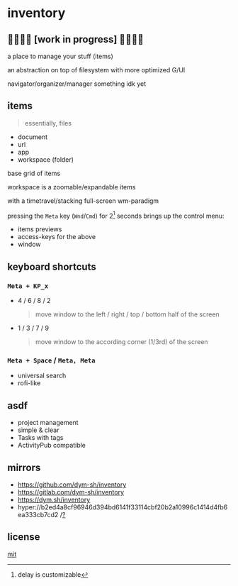 # inventory

## 🌈✨🌠🌟 [work in progress] 🌟🌠✨🌈

a place to manage your stuff (items)

an abstraction on top of filesystem with more optimized G/UI

navigator/organizer/manager something idk yet


## items
> essentially, files

- document
- url
- app
- workspace (folder)

base grid of items

workspace is a zoomable/expandable items

with a timetravel/stacking full-screen wm-paradigm

pressing the `Meta` key (`Wnd`/`Cmd`) for 2[^2] seconds  brings up the control menu:

- items previews
- access-keys for the above
- window

[^2]: delay is customizable


## keyboard shortcuts

### `Meta + KP_x`
- 4 / 6 / 8 / 2
	> move window to the left / right / top / bottom half of the screen

- 1 / 3 / 7 / 9
  > move window to the according corner (1/3rd) of the screen

### `Meta + Space` / `Meta, Meta`
- universal search
- rofi-like

## asdf
- project management
- simple & clear
- Tasks with tags
- ActivityPub compatible


## mirrors
- https://github.com/dym-sh/inventory
- https://gitlab.com/dym-sh/inventory
- https://dym.sh/inventory
- hyper://b2ed4a8cf96946d394bd6141f33114cbf20b2a10996c1414d4fb6ea333cb7cd2 /[?](https://beakerbrowser.com)


## license
[mit](license)

